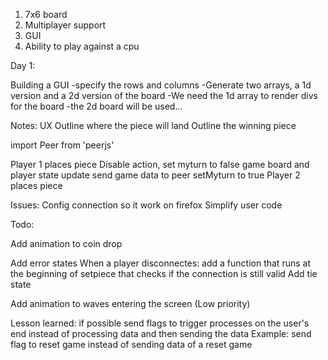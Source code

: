 1. 7x6 board
2. Multiplayer support
3. GUI
4. Ability to play against a cpu


Day 1:

Building a GUI
-specify the rows and columns
-Generate two arrays, a 1d version and a 2d version of the board
-We need the 1d array to render divs for the board
-the 2d board will be used...


Notes: UX 
Outline where the piece will land
Outline the winning piece


import Peer from 'peerjs'


Player 1 places piece
Disable action, set myturn to false
game board and player state update
send game data to peer
setMyturn to true
Player 2 places piece


Issues:
Config connection so it work on firefox
Simplify user code


Todo:
<!-- Simplify user input code to 4-5 letters (Done) -->
<!-- Add Favicon (Done) -->
Add animation to coin drop 
<!-- Issue: Both users see the orange wave on initial launch -->
<!-- Add a replay button -->
Add error states
    When a player disconnectes: add a function that runs at the beginning of setpiece that checks if the connection is still valid
Add tie state
<!-- Change turn message to "Its Your Turn" and "Waiting for other player" (Done) -->
<!-- Add feedback for message copy (Done) -->
<!-- Add hover state to buttons (done) -->
<!-- Add click state to buttons (done) -->
<!-- Sort Code into components where possible -->
<!-- Incorrect usage for "label for" -->


Add animation to waves entering the screen (Low priority)


Lesson learned: if possible send flags to trigger processes on the user's end instead of processing data and then sending the data
Example: send flag to reset game instead of sending data of a reset game